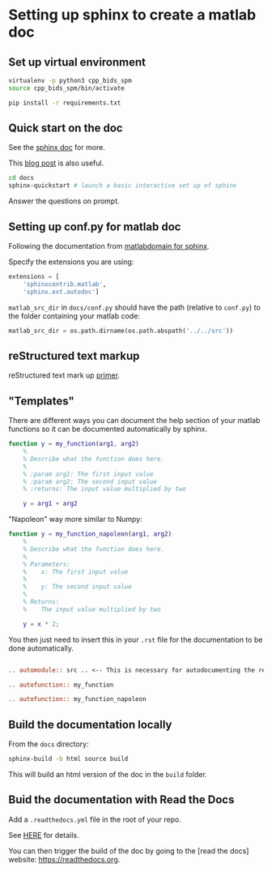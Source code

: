 # Setting up sphinx to create a matlab doc

## Set up virtual environment

```bash
virtualenv -p python3 cpp_bids_spm
source cpp_bids_spm/bin/activate

pip install -r requirements.txt
```

## Quick start on the doc

See the [sphinx doc](https://www.sphinx-doc.org/en/master/usage/quickstart.html)
for more.

This
[blog post](https://medium.com/@richdayandnight/a-simple-tutorial-on-how-to-document-your-python-project-using-sphinx-and-rinohtype-177c22a15b5b)
is also useful.

```bash
cd docs
sphinx-quickstart # launch a basic interactive set up of sphinx
```

Answer the questions on prompt.

## Setting up conf.py for matlab doc

Following the documentation from
[matlabdomain for sphinx](https://github.com/sphinx-contrib/matlabdomain).

Specify the extensions you are using:

```python
extensions = [
    'sphinxcontrib.matlab',
    'sphinx.ext.autodoc']
```

`matlab_src_dir` in `docs/conf.py` should have the path (relative to `conf.py`)
to the folder containing your matlab code:

```python
matlab_src_dir = os.path.dirname(os.path.abspath('../../src'))
```

## reStructured text markup

reStructured text mark up
[primer](https://www.sphinx-doc.org/en/master/usage/restructuredtext/basics.html).

## "Templates"

There are different ways you can document the help section of your matlab
functions so it can be documented automatically by sphinx.

```matlab
function y = my_function(arg1, arg2)
    %
    % Describe what the function does here.
    %
    % :param arg1: The first input value
    % :param arg2: The second input value
    % :returns: The input value multiplied by two

    y = arg1 + arg2
```

"Napoleon" way more similar to Numpy:

```matlab
function y = my_function_napoleon(arg1, arg2)
    %
    % Describe what the function does here.
    %
    % Parameters:
    %    x: The first input value
    %
    %    y: The second input value
    %
    % Returns:
    %    The input value multiplied by two

    y = x * 2;
```

You then just need to insert this in your `.rst` file for the documentation to
be done automatically.

```rst

.. automodule:: src .. <-- This is necessary for autodocumenting the rest 

.. autofunction:: my_function

.. autofunction:: my_function_napoleon
```

## Build the documentation locally

From the `docs` directory:

```bash
sphinx-build -b html source build
```

This will build an html version of the doc in the `build` folder.

## Buid the documentation with Read the Docs

Add a `.readthedocs.yml` file in the root of your repo.

See [HERE](https://docs.readthedocs.io/en/stable/config-file/v2.html) for
details.

You can then trigger the build of the doc by going to the [read the docs]
website: https://readthedocs.org.
